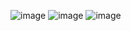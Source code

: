 ![image](https://user-images.githubusercontent.com/83812355/210284202-b8bea65c-f016-4c76-98b8-4d23a096b196.png)
![image](https://user-images.githubusercontent.com/83812355/210284208-f4a2454c-d4c1-437e-b261-9a396f67e5ac.png)
![image](https://user-images.githubusercontent.com/83812355/210284216-9bb95a3f-1e50-4109-9ed3-3f9159bfe89b.png)
